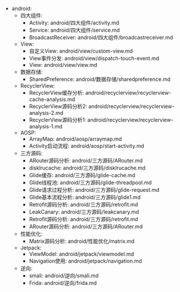   - android:
    - 四大组件:
      - Activity: android/四大组件/activity.md
      - Service: android/四大组件/service.md
      - BroadcastReceiver: android/四大组件/broadcastreceiver.md
    - View:
      - 自定义View: android/view/custom-view.md
      - View事件分发: android/view/dispatch-touch-event.md
      - View: android/view/view.md
    - 数据存储:
      - SharedPreference: android/数据存储/sharedpreference.md
    - RecyclerView:
      - RecyclerView缓存分析: android/recyclerview/recyclerview-cache-analysis.md
      - RecyclerView源码分析2: android/recyclerview/recyclerview-analysis-2.md
      - RecyclerView源码分析1: android/recyclerview/recyclerview-analysis-1.md
    - AOSP:
      - ArrayMap: android/aosp/arraymap.md
      - Activity启动流程: android/aosp/start-activity.md
    - 三方源码:
      - ARouter源码分析: android/三方源码/ARouter.md
      - disklrucache: android/三方源码/disklrucache.md
      - Glide缓存: android/三方源码/glide-cache.md
      - Glide线程池: android/三方源码/glide-threadpool.md
      - Glide请求过程分析: android/三方源码/glide-request.md
      - Glide基本流程分析: android/三方源码/glide1.md
      - Retrofit源码分析: android/三方源码/retrofit.md
      - LeakCanary: android/三方源码/leakcanary.md
      - Retrofit源码分析: android/三方源码/retrofit.md
      - ARouter源码分析: android/三方源码/ARouter.md
    - 性能优化:
      - Matrix源码分析: android/性能优化/matrix.md
    - Jetpack:
      - ViewModel: android/jetpack/viewmodel.md
      - Navigation使用: android/jetpack/navigation.md
    - 逆向:
      - smali: android/逆向/smali.md
      - Frida: android/逆向/frida.md
